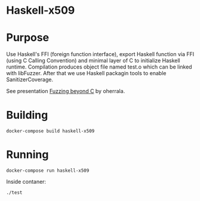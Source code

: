 # Haskell-x509

# Purpose

Use Haskell's FFI (foreign function interface), export Haskell function via FFI (using C Calling Convention) and minimal layer of C to initialize Haskell runtime.
Compilation produces object file named test.o which can be linked with libFuzzer. After that we use Haskell packagin tools to enable SanitizerCoverage.

See presentation [Fuzzing beyond C](https://github.com/ouspg/libfuzzerfication/blob/master/doc/presentation-oherrala-fuzzing-beyond-c.md) by oherrala.

# Building

```console
docker-compose build haskell-x509
```

# Running

```console
docker-compose run haskell-x509
```

Inside contaner:

```console
./test
```
